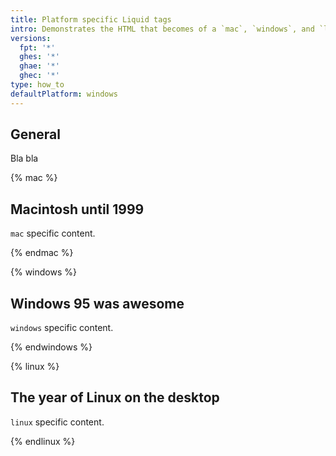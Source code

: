 ```yaml
---
title: Platform specific Liquid tags
intro: Demonstrates the HTML that becomes of a `mac`, `windows`, and `linux` Liquid tags
versions:
  fpt: '*'
  ghes: '*'
  ghae: '*'
  ghec: '*'
type: how_to
defaultPlatform: windows
---
```


## General

Bla bla

{% mac %}

## Macintosh until 1999

`mac` specific content.

{% endmac %}

{% windows %}

## Windows 95 was awesome

`windows` specific content.

{% endwindows %}

{% linux %}

## The year of Linux on the desktop

`linux` specific content.

{% endlinux %}
